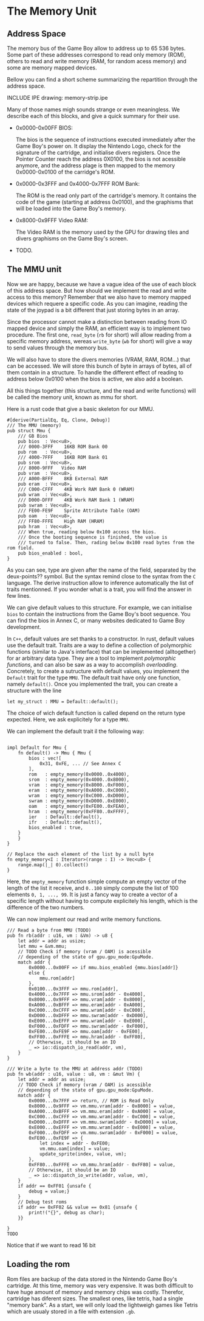 The Memory Unit
===============

Address Space
-------------

The memory bus of the Game Boy allow to address
up to 65 536 bytes.
Some part of these addresses correspond to read
only memory (ROM),
others to read and write memory
(RAM, for random acess memory)
and some are memory mapped devices.

Bellow you can find a short scheme summarizing
the repartition through the address space.

INCLUDE IPE drawing: memory-strip.ipe

Many of those names migh sounds strange or even meaningless.
We describe each of this blocks, and give a quick summary
for their use.

*  0x0000-0x00FF BIOS:
   
   The bios is the sequence of instructions executed immediately after
   the Game Boy's power on. It display the Nintendo Logo, check for
   the signature of the cartridge, and initialise divers registers.
   Once the Pointer Counter reach the address 0X0100, the bios is
   not acessible anymore, and the address plage is then mapped
   to the memory 0x0000-0x0100 of the carridge's ROM.
   
*  0x0000-0x3FFF and 0x4000-0x7FFF ROM Bank:
   
   The ROM is the read only part of the cartridge's memory.
   It contains the code of the game (starting at address 0x0100),
   and the graphisms that will be loaded into the Game Boy's memory.

*  0x8000-0x9FFF Video RAM:
   
   The Video RAM is the memory used by the GPU for drawing tiles
   and divers graphisms on the Game Boy's screen.

*  TODO.


The MMU unit
------------

Now we are happy, because we have a vague idea of
the use of each block of this address space.
But how should we implement the read and write access
to this memory?
Remember that we also have to memory mapped devices
which requere a specific code.
As you can imagine, reading the state of the joypad is a bit
different that just storing bytes in an array.

Since the processor cannot make a distinction between
reading from IO mapped device and simply the RAM,
an efficient way is to implement two
procedure.
The first one, `read_byte` (`rb` for short) will allow reading
from a specific memory address, wereas `write_byte`
(`wb` for short) will give a way to send values
through the memory bus.

We will also have to store the divers memories
(VRAM, RAM, ROM...) that can be accessed.
We will store this bunch of byte in arrays of bytes,
all of them contain in a structure.
To handle the different effect of reading
to address below 0x0100 when the bios is
active, we also add a boolean.

All this things together (this structure, and
the read and write functions) will be called
the memory unit, known as mmu for short.

Here is a rust code that give a basic skeleton
for our MMU.
``` {.rust}
#[derive(PartialEq, Eq, Clone, Debug)]
/// The MMU (memory)
pub struct Mmu {
    /// GB Bios
    pub bios  : Vec<u8>,
    /// 0000-3FFF    16KB ROM Bank 00
    pub rom   : Vec<u8>,
    /// 4000-7FFF    16KB ROM Bank 01
    pub srom  : Vec<u8>,
    /// 8000-9FFF   Video RAM
    pub vram  : Vec<u8>,
    /// A000-BFFF    8KB External RAM
    pub eram  : Vec<u8>,
    /// C000-CFFF    4KB Work RAM Bank 0 (WRAM)
    pub wram  : Vec<u8>,
    /// D000-DFFF    4KB Work RAM Bank 1 (WRAM)
    pub swram : Vec<u8>,
    /// FE00-FE9F    Sprite Attribute Table (OAM)
    pub oam   : Vec<u8>,
    /// FF80-FFFE    High RAM (HRAM)
    pub hram  : Vec<u8>,
    /// When true, reading below 0x100 access the bios.
    /// Once the booting sequence is finished, the value is
    /// turned to false. Then, rading below 0x100 read bytes from the rom field.
    pub bios_enabled : bool,
}
```

As you can see, type are given after the name of the field,
separated by the deux-points?? symbol.
But the syntax remind close to the syntax
from the `C` language.
The derive instruction allow to inference
automatically the list of traits mentionned.
If you wonder what is a trait, you will
find the answer in few lines.

We can give default values to this structure.
For example, we can initialise `bios` to contain
the instructions from the Game Boy's boot sequence.
You can find the bios in Annex C, or many websites
dedicated to Game Boy development.

In `C++`, default values are
set thanks to a constructor.
In rust, default values use the default trait.
Traits are a way to define a collection
of polymorphic functions (similar to Java's interface)
that can be implemented (alltogether)
for ar arbitrary data type.
They are a tool to implement
_polymorphic functions_,
and can also be saw as a way to accomplish _overloading_.
Concretely, to create a sutructure with default
values, you implement the `Default` trait for
the type `MMU`.
The default trait have only one function, namely `default()`.
Once you implemented the trait, you can create a
structure with the line
```{.rust}
let my_struct : MMU = Default::default();
```

The choice of wich default function is called depend
on the return type expected.
Here, we ask explicitely for a type `MMU`.

We can implement the default trait il the following way:
``` {.rust}

impl Default for Mmu {
    fn default() -> Mmu { Mmu {
        bios : vec![
            0x31, 0xFE, ... // See Annex C
        ],
        rom   : empty_memory(0x0000..0x4000),
        srom  : empty_memory(0x4000..0x8000),
        vram  : empty_memory(0x8000..0xF000),
        eram  : empty_memory(0xA000..0xC000),
        wram  : empty_memory(0xC000..0xD000),
        swram : empty_memory(0xD000..0xE000),
        oam   : empty_memory(0xFE00..0xFEA0),
        hram  : empty_memory(0xFF80..0xFFFF),
        ier   : Default::default(),
        ifr   : Default::default(),
        bios_enabled : true,
    }
    }
}

// Replace the each element of the list by a null byte
fn empty_memory<I : Iterator>(range : I) -> Vec<u8> {
    range.map(|_| 0).collect()
}
```

Here, the `empty_memory` function simple compute an empty
vector of the length of the list it receive,
and `0..100` simply compute the list of 100 elements
`0, 1, ..., 99`.
It is just a fancy way to create a vector of a specific
length without having to compute explicitely his length,
which is the difference of the two numbers.

We can now implement our read and write memory functions.
```{.rust}
/// Read a byte from MMU (TODO)
pub fn rb(addr : u16, vm : &Vm) -> u8 {
    let addr = addr as usize;
    let mmu = &vm.mmu;
    // TODO Check if memory (vram / OAM) is acessible
    // depending of the state of gpu.gpu_mode:GpuMode.
    match addr {
        0x0000...0x00FF => if mmu.bios_enabled {mmu.bios[addr]}
        else {
            mmu.rom[addr]
        },
        0x0100...0x3FFF => mmu.rom[addr],
        0x4000...0x7FFF => mmu.srom[addr - 0x4000],
        0x8000...0x9FFF => mmu.vram[addr - 0x8000],
        0xA000...0xBFFF => mmu.eram[addr - 0xA000],
        0xC000...0xCFFF => mmu.wram[addr - 0xC000],
        0xD000...0xDFFF => mmu.swram[addr - 0xD000],
        0xE000...0xEFFF => mmu.wram[addr - 0xE000],
        0xF000...0xFDFF => mmu.swram[addr - 0xF000],
        0xFE00...0xFE9F => mmu.oam[addr - 0xFE00],
        0xFF80...0xFFFE => mmu.hram[addr - 0xFF80],
        // Otherwise, it should be an IO
        _ => io::dispatch_io_read(addr, vm),
    }
}

/// Write a byte to the MMU at address addr (TODO)
pub fn wb(addr : u16, value : u8, vm : &mut Vm) {
    let addr = addr as usize;
    // TODO Check if memory (vram / OAM) is acessible
    // depending of the state of gpu.gpu_mode:GpuMode.
    match addr {
        0x0000...0x7FFF => return, // ROM is Read Only
        0x8000...0x9FFF => vm.mmu.vram[addr - 0x8000] = value,
        0xA000...0xBFFF => vm.mmu.eram[addr - 0xA000] = value,
        0xC000...0xCFFF => vm.mmu.wram[addr - 0xC000] = value,
        0xD000...0xDFFF => vm.mmu.swram[addr - 0xD000] = value,
        0xE000...0xEFFF => vm.mmu.wram[addr - 0xE000] = value,
        0xF000...0xFDFF => vm.mmu.swram[addr - 0xF000] = value,
        0xFE00...0xFE9F => {
            let index = addr - 0xFE00;
            vm.mmu.oam[index] = value;
            update_sprite(index, value, vm);
        },
        0xFF80...0xFFFE => vm.mmu.hram[addr - 0xFF80] = value,
        // Otherwise, it should be an IO
        _ => io::dispatch_io_write(addr, value, vm),
    }
    if addr == 0xFF01 {unsafe {
        debug = value;}
    }
    // Debug test roms
    if addr == 0xFF02 && value == 0x81 {unsafe {
        print!("{}", debug as char);
    }}

}
TODO
```

Notice that if we want to read 16 bit


Loading the rom
---------------

Rom files are backup of the data stored in the Nintendo Game Boy's cartridge.
At this time, memory was very expensive.
It was both difficult to have huge amount of memory and memory chips was costly.
Therefor, cartridge has diferent sizes.
The smallest ones, like tetris, had a single "memory bank".
As a start, we will only load the lightweigh games like Tetris which are
usualy stored in a file with extension `.gb`.
